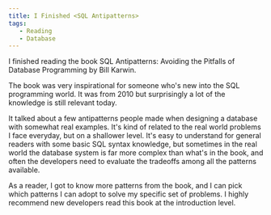 ```yaml
---
title: I Finished <SQL Antipatterns>
tags:
   - Reading
   - Database
---
```


I finished reading the book SQL Antipatterns: Avoiding the Pitfalls of Database Programming by Bill Karwin.

<!--truncate-->

The book was very inspirational for someone who's new into the SQL programming world. It was from 2010 but surprisingly a lot of the knowledge is still relevant today.

It talked about a few antipatterns people made when designing a database with somewhat real examples. It's kind of related to the real world problems I face everyday, but on a shallower level. It's easy to understand for general readers with some basic SQL syntax knowledge, but sometimes in the real world the database system is far more complex than what's in the book, and often the developers need to evaluate the tradeoffs among all the patterns available.

As a reader, I got to know more patterns from the book, and I can pick which patterns I can adopt to solve my specific set of problems. I highly recommend new developers read this book at the introduction level.
